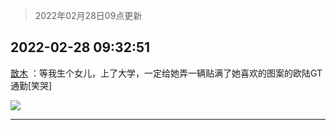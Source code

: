 > 2022年02月28日09点更新
<link rel="stylesheet" href="https://cdn.jsdelivr.net/gh/taotie6/sampleJSON@main/css/photo_show.css">
<meta name="referrer" content="no-referrer" />


 ## 2022-02-28 09:32:51 

 [㪚木](https://www.coolapk.com/feed/33878803?shareKey=NGE1ZmJhMGJiZjVkNjIxYzJhZjM~) ：等我生个女儿，上了大学，一定给她弄一辆贴满了她喜欢的图案的欧陆GT通勤[笑哭] 

<div class="album">
<img class="img-item" src="http://image.coolapk.com/feed/2019/0412/17/1081091_1555060673_5592@400x225.gif" />
</div>

 ------- 

